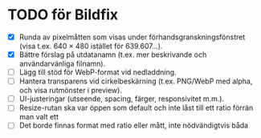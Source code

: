 # TODO för Bildfix

- [x] Runda av pixelmåtten som visas under förhandsgranskningsfönstret (visa t.ex. 640 × 480 istället för 639.607...).
- [x] Bättre förslag på utdatanamn (t.ex. mer beskrivande och användarvänliga filnamn).
- [ ] Lägg till stöd för WebP-format vid nedladdning.
- [ ] Hantera transparens vid cirkelbeskärning (t.ex. PNG/WebP med alpha, och visa rutmönster i preview).
- [ ] UI-justeringar (utseende, spacing, färger, responsivitet m.m.).
- [ ] Resize-rutan ska var öppen som default och inte låst till ett ratio förrän man valt ett
- [ ] Det borde finnas format med ratio eller mått, inte nödvändigtvis båda
